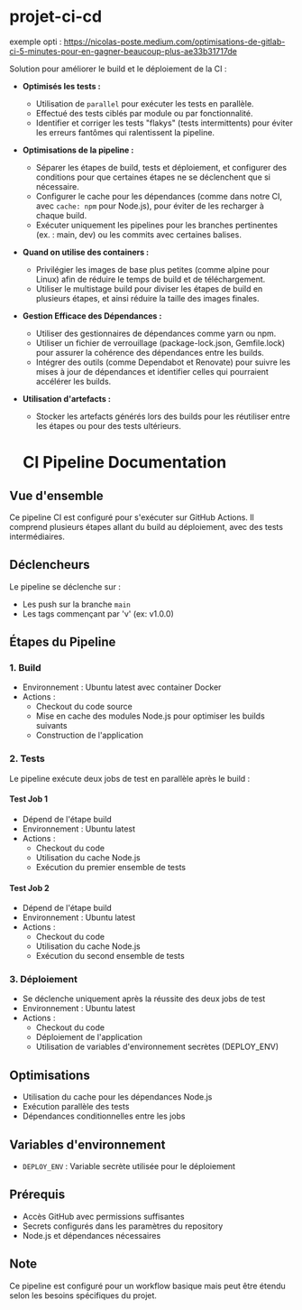 # projet-ci-cd

exemple opti : https://nicolas-poste.medium.com/optimisations-de-gitlab-ci-5-minutes-pour-en-gagner-beaucoup-plus-ae33b31717de

Solution pour améliorer le build et le déploiement de la CI :

- **Optimisés les tests :**
    - Utilisation de `parallel` pour exécuter les tests en parallèle.
    - Effectué des tests ciblés par module ou par fonctionnalité.
    - Identifier et corriger les tests "flakys" (tests intermittents) pour éviter les erreurs fantômes qui ralentissent la pipeline.

- **Optimisations de la pipeline :**
    - Séparer les étapes de build, tests et déploiement, et configurer des conditions pour que certaines étapes ne se déclenchent que si nécessaire.
    - Configurer le cache pour les dépendances (comme dans notre CI, avec `cache: npm` pour Node.js), pour éviter de les recharger à chaque build.
    - Exécuter uniquement les pipelines pour les branches pertinentes (ex. : main, dev) ou les commits avec certaines balises.

- **Quand on utilise des containers :**
    - Privilégier les images de base plus petites (comme alpine pour Linux) afin de réduire le temps de build et de téléchargement.
    - Utiliser le multistage build pour diviser les étapes de build en plusieurs étapes, et ainsi réduire la taille des images finales.

- **Gestion Efficace des Dépendances :**
    - Utiliser des gestionnaires de dépendances comme yarn ou npm.
    - Utiliser un fichier de verrouillage (package-lock.json, Gemfile.lock) pour assurer la cohérence des dépendances entre les builds.
    - Intégrer des outils (comme Dependabot et Renovate) pour suivre les mises à jour de dépendances et identifier celles qui pourraient accélérer les builds.

- **Utilisation d'artefacts :**
    - Stocker les artefacts générés lors des builds pour les réutiliser entre les étapes ou pour des tests ultérieurs.

    # CI Pipeline Documentation

## Vue d'ensemble
Ce pipeline CI est configuré pour s'exécuter sur GitHub Actions. Il comprend plusieurs étapes allant du build au déploiement, avec des tests intermédiaires.

## Déclencheurs
Le pipeline se déclenche sur :
- Les push sur la branche `main`
- Les tags commençant par 'v' (ex: v1.0.0)

## Étapes du Pipeline

### 1. Build
- Environnement : Ubuntu latest avec container Docker
- Actions :
  - Checkout du code source
  - Mise en cache des modules Node.js pour optimiser les builds suivants
  - Construction de l'application

### 2. Tests
Le pipeline exécute deux jobs de test en parallèle après le build :

#### Test Job 1
- Dépend de l'étape build
- Environnement : Ubuntu latest
- Actions :
  - Checkout du code
  - Utilisation du cache Node.js
  - Exécution du premier ensemble de tests

#### Test Job 2
- Dépend de l'étape build
- Environnement : Ubuntu latest
- Actions :
  - Checkout du code
  - Utilisation du cache Node.js
  - Exécution du second ensemble de tests

### 3. Déploiement
- Se déclenche uniquement après la réussite des deux jobs de test
- Environnement : Ubuntu latest
- Actions :
  - Checkout du code
  - Déploiement de l'application
  - Utilisation de variables d'environnement secrètes (DEPLOY_ENV)

## Optimisations
- Utilisation du cache pour les dépendances Node.js
- Exécution parallèle des tests
- Dépendances conditionnelles entre les jobs

## Variables d'environnement
- `DEPLOY_ENV` : Variable secrète utilisée pour le déploiement

## Prérequis
- Accès GitHub avec permissions suffisantes
- Secrets configurés dans les paramètres du repository
- Node.js et dépendances nécessaires

## Note
Ce pipeline est configuré pour un workflow basique mais peut être étendu selon les besoins spécifiques du projet.